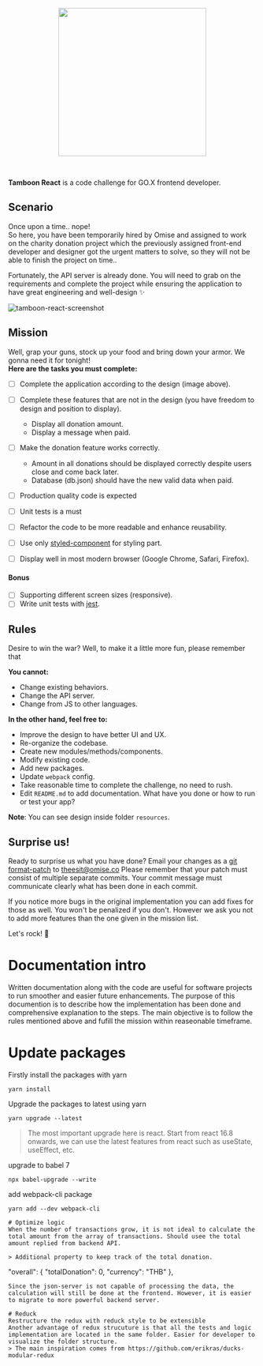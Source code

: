<p align="center">
  <a href='https://www.omise.co'>
    <img src="https://cdn.omise.co/assets/omise-logo/omise-wordmark.png" width="300" />
  </a>
</p>
<br />


**Tamboon React** is a code challenge for GO.X frontend developer.

## Scenario
Once upon a time.. nope!  
So here, you have been temporarily hired by Omise and assigned to work on the charity donation project which the previously assigned front-end developer and designer got the urgent matters to solve, so they will not be able to finish the project on time..

Fortunately, the API server is already done. You will need to grab on the requirements and complete the project while ensuring the application to have great engineering and well-design ✨

![tamboon-react-screenshot](https://git.omise.co/storage/user/56/files/b407c6c4-ad09-11e7-8792-dc5b468333df)

## Mission
Well, grap your guns, stock up your food and bring down your armor. We gonna need it for tonight!  
**Here are the tasks you must complete:**

- [ ] Complete the application according to the design (image above).
- [ ] Complete these features that are not in the design (you have freedom to design and position to display).
  - Display all donation amount.
  - Display a message when paid.
- [ ] Make the donation feature works correctly.
  - Amount in all donations should be displayed correctly despite users close and come back later.
  - Database (db.json) should have the new valid data when paid.
- [ ] Production quality code is expected
- [ ] Unit tests is a must  
- [ ] Refactor the code to be more readable and enhance reusability.
- [ ] Use only [styled-component](https://www.styled-components.com/) for styling part.
- [ ] Display well in most modern browser (Google Chrome, Safari, Firefox).


#### Bonus
- [ ] Supporting different screen sizes (responsive).
- [ ] Write unit tests with [jest](https://facebook.github.io/jest/).

## Rules
Desire to win the war? Well, to make it a little more fun, please remember that

**You cannot:**
- Change existing behaviors.
- Change the API server.
- Change from JS to other languages.

**In the other hand, feel free to:**
- Improve the design to have better UI and UX.
- Re-organize the codebase.
- Create new modules/methods/components.
- Modify existing code.
- Add new packages.
- Update `webpack` config.
- Take reasonable time to complete the challenge, no need to rush.
- Edit `README.md` to add documentation. What have you done or how to run or test your app?


**Note**: You can see design inside folder `resources`.


## Surprise us!
Ready to surprise us what you have done? Email your changes as a [git format-patch](https://git-scm.com/docs/git-format-patch) to theesit@omise.co
Please remember that your patch must consist of multiple separate commits. Your commit message must communicate clearly what has been done in each commit.

If you notice more bugs in the original implementation you can add fixes for those as well. You won't be penalized if you don't. However we ask you not to add more features than the one given in the mission list.

Let's rock! :metal:

# Documentation intro
Written documentation along with the code are useful for software projects to run smoother and easier future enhancements. The purpose of this documention is to describe how the implementation has been done and comprehensive explanation to the steps. The main objective is to follow the rules mentioned above and fufill the mission within reaseonable timeframe. 

# Update packages
Firstly install the packages with yarn
```
yarn install
```
Upgrade the packages to latest using yarn
```
yarn upgrade --latest
```
> The most important upgrade here is react. Start from react 16.8 onwards, we can use the latest features from react such as useState, useEffect, etc.

upgrade to babel 7
```
npx babel-upgrade --write
```
add webpack-cli package
```
yarn add --dev webpack-cli

# Optimize logic
When the number of transactions grow, it is not ideal to calculate the total amount from the array of transactions. Should usee the total amount replied from backend API. 

> Additional property to keep track of the total donation. 
```
  "overall": {
    "totalDonation": 0,
    "currency": "THB"
  },
```
Since the json-server is not capable of processing the data, the calculation will still be done at the frontend. However, it is easier to migrate to more powerful backend server. 

# Reduck
Restructure the redux with reduck style to be extensible
Another advantage of redux strucuture is that all the tests and logic implementation are located in the same folder. Easier for developer to visualize the folder structure. 
> The main inspiration comes from https://github.com/erikras/ducks-modular-redux
